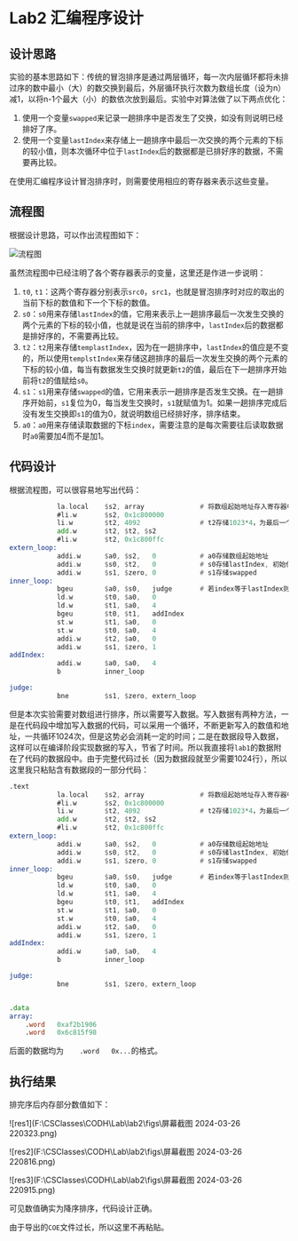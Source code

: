 # Lab2 汇编程序设计

## 设计思路

实验的基本思路如下：传统的冒泡排序是通过两层循环，每一次内层循环都将未排过序的数中最小（大）的数交换到最后，外层循环执行次数为数组长度（设为n）减1，以将n-1个最大（小）的数依次放到最后。实验中对算法做了以下两点优化：

1. 使用一个变量`swapped`来记录一趟排序中是否发生了交换，如没有则说明已经排好了序。
2. 使用一个变量`lastIndex`来存储上一趟排序中最后一次交换的两个元素的下标的较小值，则本次循环中位于`lastIndex`后的数据都是已排好序的数据，不需要再比较。

在使用汇编程序设计冒泡排序时，则需要使用相应的寄存器来表示这些变量。

## 流程图

根据设计思路，可以作出流程图如下：

![流程图](F:\CSClasses\CODH\Lab\lab2\figs\流程图.jpg)

虽然流程图中已经注明了各个寄存器表示的变量，这里还是作进一步说明：

1. `t0`,  `t1`：这两个寄存器分别表示`src0`，`src1`，也就是冒泡排序时对应的取出的当前下标的数值和下一个下标的数值。
2. `s0`：`s0`用来存储`lastIndex`的值，它用来表示上一趟排序最后一次发生交换的两个元素的下标的较小值，也就是说在当前的排序中，`lastIndex`后的数据都是排好序的，不需要再比较。
3. `t2`：`t2`用来存储`templastIndex`，因为在一趟排序中，`lastIndex`的值应是不变的，所以使用`templstIndex`来存储这趟排序的最后一次发生交换的两个元素的下标的较小值，每当有数据发生交换时就更新`t2`的值，最后在下一趟排序开始前将`t2`的值赋给`s0`。
4. `s1`：`s1`用来存储`swapped`的值，它用来表示一趟排序是否发生交换。在一趟排序开始前，`s1`复位为0，每当发生交换时，`s1`就赋值为1。如果一趟排序完成后没有发生交换即`s1`的值为0，就说明数组已经排好序，排序结束。
5. `a0`：`a0`用来存储读取数据的下标`index`，需要注意的是每次需要往后读取数据时`a0`需要加4而不是加1。

## 代码设计

根据流程图，可以很容易地写出代码：

```asm
			la.local	$s2, array				# 将数组起始地址存入寄存器中，方便后续使用
			#li.w		$s2, 0x1c800000
            li.w    	$t2, 4092         		# t2存储1023*4，为最后一个数据的地址
			add.w		$t2, $t2, $s2
			#li.w		$t2, 0x1c800ffc
extern_loop:
            addi.w  	$a0, $s2,   0           # a0存储数组起始地址
            addi.w  	$s0, $t2,   0           # s0存储lastIndex, 初始化为t2
            addi.w  	$s1, $zero, 0           # s1存储swapped
inner_loop:
            bgeu    	$a0, $s0,   judge       # 若index等于lastIndex则跳转
            ld.w    	$t0, $a0,   0
            ld.w    	$t1, $a0,   4
            bgeu    	$t0, $t1,   addIndex
            st.w    	$t1, $a0,   0
            st.w    	$t0, $a0,   4
            addi.w  	$t2, $a0,   0
            addi.w  	$s1, $zero, 1
addIndex:
            addi.w  	$a0, $a0,   4
            b       	inner_loop

judge:
            bne     	$s1, $zero, extern_loop
```

但是本次实验需要对数组进行排序，所以需要写入数据。写入数据有两种方法，一是在代码段中增加写入数据的代码，可以采用一个循环，不断更新写入的数值和地址，一共循环1024次，但是这势必会消耗一定的时间；二是在数据段导入数据，这样可以在编译阶段实现数据的写入，节省了时间。所以我直接将`lab1`的数据附在了代码的数据段中。由于完整代码过长（因为数据段就至少需要1024行），所以这里我只粘贴含有数据段的一部分代码：

```asm
.text    
			la.local	$s2, array				# 将数组起始地址存入寄存器中，方便后续使用
			#li.w		$s2, 0x1c800000
            li.w    	$t2, 4092         		# t2存储1023*4，为最后一个数据的地址
			add.w		$t2, $t2, $s2
			#li.w		$t2, 0x1c800ffc
extern_loop:
            addi.w  	$a0, $s2,   0           # a0存储数组起始地址
            addi.w  	$s0, $t2,   0           # s0存储lastIndex, 初始化为t2
            addi.w  	$s1, $zero, 0           # s1存储swapped
inner_loop:
            bgeu    	$a0, $s0,   judge       # 若index等于lastIndex则跳转
            ld.w    	$t0, $a0,   0
            ld.w    	$t1, $a0,   4
            bgeu    	$t0, $t1,   addIndex
            st.w    	$t1, $a0,   0
            st.w    	$t0, $a0,   4
            addi.w  	$t2, $a0,   0
            addi.w  	$s1, $zero, 1
addIndex:
            addi.w  	$a0, $a0,   4
            b       	inner_loop

judge:
            bne     	$s1, $zero, extern_loop


.data
array:
	.word	0xaf2b1906
	.word	0x6c815f98
```

后面的数据均为`	.word	0x...`的格式。

## 执行结果

排完序后内存部分数值如下：

![res1](F:\CSClasses\CODH\Lab\lab2\figs\屏幕截图 2024-03-26 220323.png)

![res2](F:\CSClasses\CODH\Lab\lab2\figs\屏幕截图 2024-03-26 220816.png)

![res3](F:\CSClasses\CODH\Lab\lab2\figs\屏幕截图 2024-03-26 220915.png)

可见数值确实为降序排序，代码设计正确。

由于导出的`COE`文件过长，所以这里不再粘贴。
